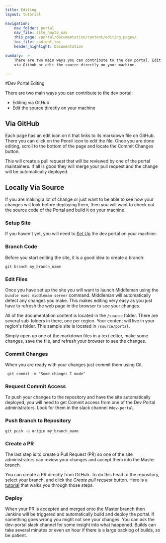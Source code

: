 ```yaml
---
title: Editing
layout: tutorial

navigation: 
    nav_folder: portal
    nav_file: site_howto_nav 
    this_page: /portal/documentation/content/editing_pages/
    toc_file: content_toc
    header_highlight: Documentation

summary:  >
    There are two main ways you can contribute to the dev portal. Edit
    via Github or edit the source directly on your machine. 

---
```


#Dev Portal Editing

There are two main ways you can contribute to the dev portal:

 - Editing via GitHub
 - Edit the source directly on your machine


## Via GitHub

Each page has an edit icon on it that links to its markdown file on GitHub. There you can click on the Pencil icon to edit the file. Once you are done editing, scroll to the bottom of the page and locate the Commit Changes button. 

This will create a pull request that will be reviewed by one of the portal maintainers. If all is good they will merge your pull request and the change will be automatically deployed.

## Locally Via Source

If you are making a lot of change or just want to be able to see how your changes will look before deploying them, then you will want to check out the source code of the Portal and build it on your machine.

### Setup Site

If you haven't yet, you will need to [Set Up](/portal/setup.html) the dev portal on your machine.

### Branch Code

Before you start editing the site, it is a good idea to create a branch:

```git branch my_branch_name```

### Edit Files

Once you have set up the site you will want to launch Middleman using the `bundle exec middleman server` command. Middleman will automatically detect any changes you make. This makes editing very easy as you just have to refresh the web page in the browser to see your changes.

All of the documentation content is located in the `/source` folder. There are several sub-folders in there, one per region. Your content will live in your region's folder. This sample site is located in `/source/portal`.

Simply open up one of the markdown files in a text editor, make some changes, save the file, and refresh your browser to see the changes.

### Commit Changes

When you are ready with your changes just commit them using Git.

``` git commit -m "Some changes I made"```

### Request Commit Access

To push your changes to the repository and have the site automatically deployed, you will need to get Commit access from one of the Dev Portal administrators. Look for them in the slack channel `#dev-portal`.

### Push Branch to Repository

```git push -u origin my_branch_name```

### Create a PR

The last step is to create a Pull Request (PR) so one of the site administrators can review your changes and accept them into the Master branch.

You can create a PR directly from GitHub. To do this head to the repository, select your branch, and click the  *Create pull request* button. Here is a [tutorial](https://help.github.com/articles/creating-a-pull-request/) that walks you through those steps.

### Deploy

When your PR is accepted and merged onto the Master branch then Jenkins will be triggered and automatically build and deploy the portal. If something goes wrong you might not see your changes. You can ask the dev-portal slack channel for some insight into what happened. Builds can take several minutes or even an hour if there is a large backlog of builds, so be patient.


